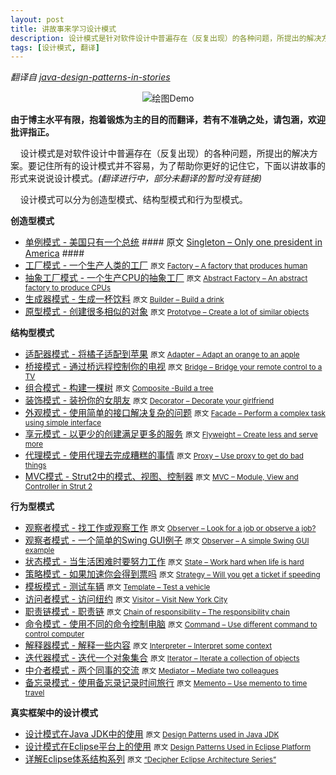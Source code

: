 ```yaml
---
layout: post
title: 讲故事来学习设计模式
description: 设计模式是针对软件设计中普遍存在（反复出现）的各种问题，所提出的解决方案。要记住所有的设计模式并不容易，为了帮助你更好的记住它，下面以讲故事的形式来说说设计模式。
tags: [设计模式, 翻译]
---
```


*翻译自 [java-design-patterns-in-stories](http://www.programcreek.com/java-design-patterns-in-stories/)* 

<center><img alt="绘图Demo" src="{{ site.baseurl }}/images/20131030/design-pattern-stories.jpg" /></center>

**由于博主水平有限，抱着锻炼为主的目的而翻译，若有不准确之处，请包涵，欢迎批评指正。**

&nbsp;&nbsp;&nbsp;&nbsp;设计模式是对软件设计中普遍存在（反复出现）的各种问题，所提出的解决方案。要记住所有的设计模式并不容易，为了帮助你更好的记住它，下面以讲故事的形式来说说设计模式。*(翻译进行中，部分未翻译的暂时没有链接)*

&nbsp;&nbsp;&nbsp;&nbsp;设计模式可以分为创造型模式、结构型模式和行为型模式。

<!--break-->

**创造型模式**

- [单例模式 - 美国只有一个总统]() #### 原文 [Singleton – Only one president in America](http://www.programcreek.com/2011/07/java-design-pattern-singleton/) ####
- [工厂模式 - 一个生产人类的工厂]() <small>原文 [Factory – A factory that produces human](http://www.programcreek.com/2013/02/java-design-patterns-factory/)</small>
- [抽象工厂模式 - 一个生产CPU的抽象工厂]() <small>原文 [Abstract Factory – An abstract factory to produce CPUs](http://www.programcreek.com/2013/02/java-design-patterns-abstract-factory/)</small>
- [生成器模式 - 生成一杯饮料]() <small>原文 [Builder – Build a drink](http://www.programcreek.com/2013/02/java-design-pattern-builder/)</small>
- [原型模式 - 创建很多相似的对象]() <small>原文 [Prototype – Create a lot of similar objects](http://www.programcreek.com/2013/02/java-design-pattern-prototype/)</small>

**结构型模式**

- [适配器模式 - 将橘子适配到苹果]() <small>原文 [Adapter – Adapt an orange to an apple](http://www.programcreek.com/2011/09/java-design-pattern-adapter/)</small>
- [桥接模式 - 通过桥远程控制你的电视]() <small>原文 [Bridge – Bridge your remote control to a TV](http://www.programcreek.com/2011/10/java-design-pattern-bridge/)</small>
- [组合模式 - 构建一棵树]() <small>原文 [Composite -Build a tree](http://www.programcreek.com/2013/02/java-design-patterns-composite/)</small>
- [装饰模式 - 装扮你的女朋友]() <small>原文 [Decorator – Decorate your girlfriend](http://www.programcreek.com/2012/05/java-design-pattern-decorator-decorate-your-girlfriend/)</small>
- [外观模式 - 使用简单的接口解决复杂的问题]() <small>原文 [Facade – Perform a complex task using simple interface](http://www.programcreek.com/2013/02/java-design-patterns-facade/)</small>
- [享元模式 - 以更少的创建满足更多的服务]() <small>原文 [Flyweight – Create less and serve more](http://www.programcreek.com/2013/02/java-design-pattern-flyweight/)</small>
- [代理模式 - 使用代理去完成糟糕的事情]() <small>原文 [Proxy – Use proxy to get do bad things](http://www.programcreek.com/2009/10/proxy-design-pattern-in-a-funny-story/)</small>
- [MVC模式 - Strut2中的模式、视图、控制器]() <small>原文 [MVC – Module, View and Controller in Strut 2](http://www.programcreek.com/2011/08/struts-2-tutorials-mvc-design-pattern/)</small>

**行为型模式**

- [观察者模式 - 找工作或观察工作]() <small>原文 [Observer – Look for a job or observe a job?](http://www.programcreek.com/2011/01/an-java-example-of-observer-pattern/)</small>
- [观察者模式 - 一个简单的Swing GUI例子]() <small>原文 [Observer – A simple Swing GUI example](http://www.programcreek.com/2009/01/the-steps-involved-in-building-a-swing-gui-application/)</small>
- [状态模式 - 当生活困难时要努力工作]() <small>原文 [State – Work hard when life is hard](http://www.programcreek.com/2011/07/java-design-pattern-state/)</small>
- [策略模式 - 如果加速你会得到票吗]() <small>原文 [Strategy – Will you get a ticket if speeding](http://www.programcreek.com/2011/01/a-java-example-of-strategy-design-pattern/)</small>
- [模板模式 - 测试车辆]() <small>原文 [Template – Test a vehicle](http://www.programcreek.com/2012/08/java-design-pattern-template-method/)</small>
- [访问者模式 - 访问纽约]() <small>原文 [Visitor – Visit New York City](http://www.programcreek.com/2011/05/visitor-design-pattern-example/)</small>
- [职责链模式 - 职责链]() <small>原文 [Chain of responsibility – The responsibility chain](http://www.programcreek.com/2013/02/java-design-pattern-chain-of-responsibility/)</small>
- [命令模式 - 使用不同的命令控制电脑]() <small>原文 [Command – Use different command to control computer](http://www.programcreek.com/2013/02/java-design-pattern-command/)</small>
- [解释器模式 - 解释一些内容]() <small>原文 [Interpreter – Interpret some context](http://www.programcreek.com/2013/02/java-design-pattern-interprete/)</small>
- [迭代器模式 - 迭代一个对象集合]() <small>原文 [Iterator – Iterate a collection of objects](http://www.programcreek.com/2013/02/java-design-pattern-iterator/)</small>
- [中介者模式 - 两个同事的交流]() <small>原文 [Mediator – Mediate two colleagues](http://www.programcreek.com/2013/02/java-design-pattern-mediator/)</small>
- [备忘录模式 - 使用备忘录记录时间旅行]() <small>原文 [Memento – Use memento to time travel](http://www.programcreek.com/2013/02/java-design-pattern-memento/)</small>

**真实框架中的设计模式**

- [设计模式在Java JDK中的使用]() <small>原文 [Design Patterns used in Java JDK](http://stackoverflow.com/q/1673841/127859)</small>
- [设计模式在Eclipse平台上的使用]() <small>原文 [Design Patterns Used in Eclipse Platform](http://www.programcreek.com/2011/09/common-design-patterns-in-frameworks/)</small>
- [详解Eclipse体系结构系列]() <small>原文 [“Decipher Eclipse Architecture Series”](http://www.programcreek.com/eclipse-architecture-design/)</small>

